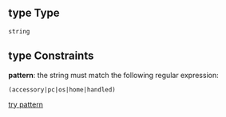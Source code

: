 ## type Type

`string`

## type Constraints

**pattern**: the string must match the following regular expression: 

```regexp
(accessory|pc|os|home|handled)
```

[try pattern](https://regexr.com/?expression=(accessory%7Cpc%7Cos%7Chome%7Chandled) "try regular expression with regexr.com")
